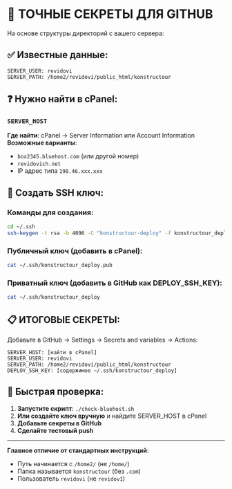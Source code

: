 # 🎯 ТОЧНЫЕ СЕКРЕТЫ ДЛЯ GITHUB

На основе структуры директорий с вашего сервера:

## ✅ Известные данные:

```
SERVER_USER: revidovi
SERVER_PATH: /home2/revidovi/public_html/konstructour
```

## ❓ Нужно найти в cPanel:

### `SERVER_HOST`
**Где найти**: cPanel → Server Information или Account Information
**Возможные варианты**:
- `box2345.bluehost.com` (или другой номер)
- `revidovich.net`
- IP адрес типа `198.46.xxx.xxx`

## 🔑 Создать SSH ключ:

### Команды для создания:
```bash
cd ~/.ssh
ssh-keygen -t rsa -b 4096 -C "konstructour-deploy" -f konstructour_deploy
```

### Публичный ключ (добавить в cPanel):
```bash
cat ~/.ssh/konstructour_deploy.pub
```

### Приватный ключ (добавить в GitHub как DEPLOY_SSH_KEY):
```bash
cat ~/.ssh/konstructour_deploy
```

## 📋 ИТОГОВЫЕ СЕКРЕТЫ:

Добавьте в GitHub → Settings → Secrets and variables → Actions:

```
SERVER_HOST: [найти в cPanel]
SERVER_USER: revidovi
SERVER_PATH: /home2/revidovi/public_html/konstructour
DEPLOY_SSH_KEY: [содержимое ~/.ssh/konstructour_deploy]
```

## 🚀 Быстрая проверка:

1. **Запустите скрипт**: `./check-bluehost.sh`
2. **Или создайте ключ вручную** и найдите SERVER_HOST в cPanel
3. **Добавьте секреты в GitHub**
4. **Сделайте тестовый push**

---

**Главное отличие от стандартных инструкций**:
- Путь начинается с `/home2/` (не `/home/`)
- Папка называется `konstructour` (без `.com`)
- Пользователь `revidovi` (не `revidov1`)

